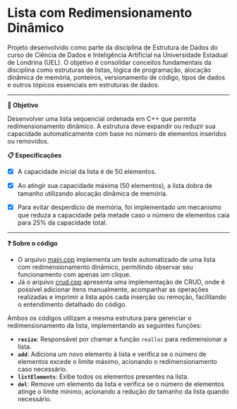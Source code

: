 # Lista com Redimensionamento Dinâmico

Projeto desenvolvido como parte da disciplina de Estrutura de Dados do curso de Ciência de Dados e Inteligência Artificial na Universidade Estadual de Londrina (UEL). O objetivo é consolidar conceitos fundamentais da disciplina como estruturas de listas, lógica de programação, alocação dinâmica de memória, ponteiros, versionamento de código, tipos de dados e outros tópicos essenciais em estruturas de dados.


---


**:dart: Objetivo** 

Desenvolver uma lista sequencial ordenada em C++ que permita redimensionamento dinâmico. A estrutura deve expandir ou reduzir sua capacidade automaticamente com base no número de elementos inseridos ou removidos.

**:clipboard: Especificações**

- [X]   A capacidade inicial da lista é de 50 elementos.
- [X]   Ao atingir sua capacidade máxima (50 elementos), a lista dobra de tamanho utilizando alocação dinâmica de memória.
- [X]   Para evitar desperdício de memória, foi implementado um mecanismo que reduza a capacidade pela metade caso o número de elementos caia para 25% da capacidade total.


---


**:question: Sobre o código** 

*   O arquivo [main.cpp](https://github.com/luannagarla/Lista_Sequencial/blob/main/main.cpp) implementa um teste automatizado de uma lista com redimensionamento dinâmico, permitindo observar seu funcionamento com apenas um clique.
*   Já o arquivo [crud.cpp](https://github.com/luannagarla/Lista_Sequencial/blob/main/ComCrud/crud.cpp) apresenta uma implementação de CRUD, onde é possível adicionar itens manualmente, acompanhar as operações realizadas e imprimir a lista após cada inserção ou remoção, facilitando o entendimento detalhado do código.


Ambos os códigos utilizam a mesma estrutura para gerenciar o redimensionamento da lista, implementando as seguintes funções:

- **`resize`**: Responsável por chamar a função `realloc` para redimensionar a lista.
- **`add`**: Adiciona um novo elemento à lista e verifica se o número de elementos excede o limite máximo, acionando o redimensionamento caso necessário.
- **`listElements`**: Exibe todos os elementos presentes na lista.
- **`del`**: Remove um elemento da lista e verifica se o número de elementos atinge o limite mínimo, acionando a redução do tamanho da lista quando necessário.
